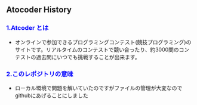 ## Atocoder History

### <span style="color: blue">1.Atcoder とは</span>
- オンラインで参加できるプログラミングコンテスト(競技プログラミング)のサイトです。リアルタイムのコンテストで競い合ったり、約3000問のコンテストの過去問にいつでも挑戦することが出来ます。


### <span style="color: blue">2.このレポジトリの意味</span>
- ローカル環境で問題を解いていたのですがファイルの管理が大変なのでgithubにあげることにしました